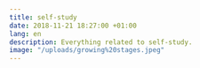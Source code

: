 ```yaml
---
title: self-study
date: 2018-11-21 18:27:00 +01:00
lang: en
description: Everything related to self-study.
image: "/uploads/growing%20stages.jpeg"
---
```


